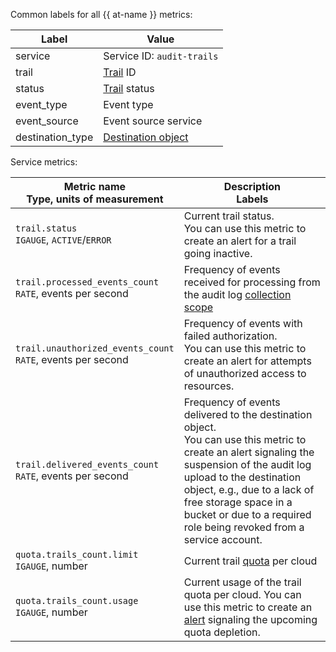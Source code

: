 Common labels for all {{ at-name }} metrics:

| Label | Value |
| --- | --- |
| service | Service ID: `audit-trails` |
| trail | [Trail](../../../audit-trails/concepts/trail.md) ID |
| status | [Trail](../../../audit-trails/concepts/trail.md#status) status |
| event_type | Event type |
| event_source | Event source service |
| destination_type | [Destination object](../../../audit-trails/concepts/trail.md#target) |

Service metrics:

| Metric name<br>Type, units of measurement | Description<br>Labels |
| --- | --- |
| `trail.status`<br>`IGAUGE`, `ACTIVE`/`ERROR` | Current trail status.<br>You can use this metric to create an alert for a trail going inactive. |
| `trail.processed_events_count`<br>`RATE`, events per second | Frequency of events received for processing from the audit log [collection scope](../../../audit-trails/concepts/trail.md#collecting-area) |
| `trail.unauthorized_events_count`<br>`RATE`, events per second | Frequency of events with failed authorization.<br>You can use this metric to create an alert for attempts of unauthorized access to resources. |
| `trail.delivered_events_count`<br>`RATE`, events per second | Frequency of events delivered to the destination object.<br>You can use this metric to create an alert signaling the suspension of the audit log upload to the destination object, e.g., due to a lack of free storage space in a bucket or due to a required role being revoked from a service account. |
| `quota.trails_count.limit`<br>`IGAUGE`, number | Current trail [quota](../../../audit-trails/concepts/limits.md) per cloud |
| `quota.trails_count.usage`<br>`IGAUGE`, number | Current usage of the trail quota per cloud. You can use this metric to create an [alert](../../../monitoring/concepts/alerting.md) signaling the upcoming quota depletion. |